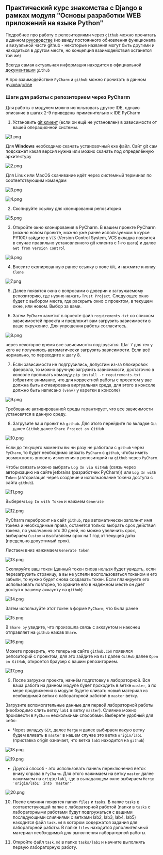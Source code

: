 ## Практический курс знакомства с Django в рамках модуля "Основы разработки WEB приложений на языке Python"

Подробнее про работу с репозиториями через `github` можно прочитать в данном 
[руководстве](https://colab.research.google.com/drive/1H6Y52wD_8jOvS6kdvythcUNg7Vqf7mmZ)
(но ввиду постоянного обновления функционала и визуальной части github - 
некоторые названия могут быть другими и находиться в другом месте, но концепция 
взаимодействия останется той же)

Всегда самая актуальная информация находится в официальной [документации](https://docs.github.com/ru) 
`github`

А про взаимодействие `PyCharm` и `github` можно прочитать в данном 
[руководстве](https://colab.research.google.com/drive/1ydW7BYK2EUfgaRo49S8NwAHoKy7OIXrW)


### Шаги для работы с репозиторием через PyCharm 
Для работы с модулем можно использовать другое IDE, однако описание в шагах 2-9 
приведены применительно к IDE PyCharm

1. Установить [git клиент](https://git-scm.com/downloads) (если он ещё не установлен)
в зависимости от вашей операционной системы.

![1.png](pic_for_readme/1.png)

Для **Windows** необходимо скачать установочный exe файл. Сайт git сам подскажет какая версия нужна или можно скачать под определённую архитектуру

![2.png](pic_for_readme/2.png)

Для Linux или MacOS скачивание идёт через системный терминал по соответствующим 
командам

![3.png](pic_for_readme/3.png)

![4.png](pic_for_readme/4.png)


2. Cкопируйте ссылку для клонирования репозитория 

![5.png](pic_for_readme/5.png)


3. Откройте окно клонирования в PyCharm. В вашем проекте PyCharm 
(можно новом проекте, можно уже ранее используемом в курсе PY100)
зайдите в `VCS` (Version Control System, VCS вкладка появится в случае 
правильно установленного git клиента с 1-го шага) и далее `Get from Version Control` 

![6.png](pic_for_readme/6.png)


4. Внесите скопированную ранее ссылку в поле `URL` и нажмите кнопку `Clone` 

![7.png](pic_for_readme/7.png)


5. Далее появятся окна с вопросами о доверии к загружаемому репозиторию, где нужно нажать `Trust Project`.
Следующее окно будет с выбором места, где раскрыть окно с проектом, в текущем окне, или новом. Выбор за вами.


6. Затем `PyCharm` заметит в проекте файл `requirements.txt` со списком зависимостей 
проекта и предложит вам загрузить зависимости в ваше окружение. Для упрощения работы согласитесь. 

![8.png](pic_for_readme/8.png)

через некоторое время все зависимости подгрузятся. Шаг 7 для тех у кого не получилось 
автоматически загрузить зависимости. Если всё нормально, то переходите к шагу 8. 


7. Если зависимости не подгрузились, допустим из-за блокировок фаервола, то можно 
вручную загрузить зависимости, достаточно в консоле прописать команду 
`pip install -r requirements.txt` (обратите внимание, что для корректной работы 
с проектом у вас должна быть активирована виртуальная среда, для этого в консоле 
должно быть написано `(venv)` у каретки в консоле) 

![9.png](pic_for_readme/9.png)

Требование активированной среды гарантирует, что все зависимости установятся в данную среду.


8. Загрузите ваш проект на `github`. Для этого перейдите по вкладке `Git` далее
`GitHub` далее `Share Project on GitHub`

![10.png](pic_for_readme/10.png)

Если до текущего моменты вы ни разу не работали с `github` через `PyCharm`, то будет необходимо 
связать `PyCharm` с `github`, чтобы иметь возможность вносить изменения в репозиторий
на `github` через `PyCharm`. 

Чтобы связать можно выбрать `Log In via GitHub` (связь через авторизацию 
на сайте jetbrains (разработчик PyCharm)) или `Log In with Token` (авторизация 
через создание и использование токена доступа с сайта `github`). 

![11.png](pic_for_readme/11.png)

Выберем `Log In with Token` и нажмем `Generate`

![12.png](pic_for_readme/12.png)

PyCharm перебросит на сайт `github`, где автоматически заполнит имя токена и необходимые права,
останется только выбрать срок действия токена, по умолчанию это 30 дней, но можно 
увеличить срок, выбираем `Custom` и выставляем срок на 1 год от текущей даты 
(предельно допустимый срок).

Листаем вниз нажимаем `Generate token`

![13.png](pic_for_readme/13.png)

Скопируйте ваш токен (данный токен снова нельзя будет увидеть, если перезагрузить страницу,
а вы не успели воспользоваться токеном и его забыли, то
нужно будет снова создавать токен. Если планируете его использовать повторно, 
то храните его в надежном месте он даёт доступ к вашему аккаунту на `github`)

![14.png](pic_for_readme/14.png)

Затем используйте этот токен в форме `PyCharm`, что была ранее

![15.png](pic_for_readme/15.png)

В `Share by` увидите, что произошла связь с аккаунтом и наконец отправляет на 
`github` нажав `Share`.

![16.png](pic_for_readme/16.png)

Можете проверить, что теперь на сайте `github.com` появился репозиторий с проектом, 
для это зайдите на `Git` далее `GitHub` далее `Open on GitHub`, откроется браузер с 
вашим репозиторием.

![17.png](pic_for_readme/17.png)


9. После загрузки проекта, начнём подготовку к лабораторной. Вся ваша работа 
на данном модуле будет проходить в ветке `master`, а по мере продвижения в модуле 
будете сливать новый материал из необходимой ветки с лабораторной работой в `master` ветку.

Загрузите вспомогательные данные для первой лабораторной работы (необходимо слить 
ветку `lab1` в ветку `master`). Слияние можно произвести в `PyCharm` несколькими 
способами. Выберете удобный для себя:

* Через вкладку `Git`, далее `Merge` и далее выбираем какую ветку будем вливать в `master`
в нашем случае это ветка `origin/lab1` (приставка origin означает, что ветка `lab1`
находится на `github`)

![18.png](pic_for_readme/18.png)

![19.png](pic_for_readme/19.png)

* Другой способ - это использовать панель переключения веток внизу справа в `PyCharm`.
Для этого нажимаем на ветку `master` далее нажимаем на `origin/lab1`, где в 
выпадающем окне выбираем `Merge 'origin/lab1' into 'master'`

![20.png](pic_for_readme/20.png)


10. После слияния появятся папки `files` и `tasks`. В папке `tasks` в соответствующей 
папке с лабораторной работой (папки в `tasks` с лабораторными работами будут 
подгружаться с вашими последующими слияниями с ветками lab2, lab3, lab4, lab5)
находится файл `task.md` в котором содержатся задания для лабораторной работы.
В папке `files` находится дополнительный материал необходимый для выполнения
лабораторной работы.


11. Откройте файл `task.md` в папке `tasks/lab1` и начните выполнять первую 
лабораторную работу.